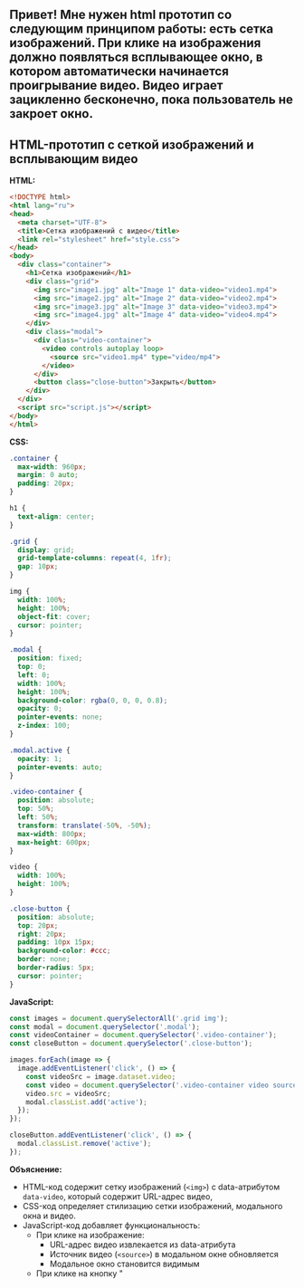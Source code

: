 ## Привет! Мне нужен html прототип со следующим принципом работы: есть сетка изображений. При клике на изображения должно появляться всплывающее окно, в котором автоматически начинается проигрывание видео. Видео играет зацикленно бесконечно, пока пользователь не закроет окно.

## HTML-прототип с сеткой изображений и всплывающим видео

**HTML:**

```html
<!DOCTYPE html>
<html lang="ru">
<head>
  <meta charset="UTF-8">
  <title>Сетка изображений с видео</title>
  <link rel="stylesheet" href="style.css">
</head>
<body>
  <div class="container">
    <h1>Сетка изображений</h1>
    <div class="grid">
      <img src="image1.jpg" alt="Image 1" data-video="video1.mp4">
      <img src="image2.jpg" alt="Image 2" data-video="video2.mp4">
      <img src="image3.jpg" alt="Image 3" data-video="video3.mp4">
      <img src="image4.jpg" alt="Image 4" data-video="video4.mp4">
    </div>
    <div class="modal">
      <div class="video-container">
        <video controls autoplay loop>
          <source src="video1.mp4" type="video/mp4">
        </video>
      </div>
      <button class="close-button">Закрыть</button>
    </div>
  </div>
  <script src="script.js"></script>
</body>
</html>
```

**CSS:**

```css
.container {
  max-width: 960px;
  margin: 0 auto;
  padding: 20px;
}

h1 {
  text-align: center;
}

.grid {
  display: grid;
  grid-template-columns: repeat(4, 1fr);
  gap: 10px;
}

img {
  width: 100%;
  height: 100%;
  object-fit: cover;
  cursor: pointer;
}

.modal {
  position: fixed;
  top: 0;
  left: 0;
  width: 100%;
  height: 100%;
  background-color: rgba(0, 0, 0, 0.8);
  opacity: 0;
  pointer-events: none;
  z-index: 100;
}

.modal.active {
  opacity: 1;
  pointer-events: auto;
}

.video-container {
  position: absolute;
  top: 50%;
  left: 50%;
  transform: translate(-50%, -50%);
  max-width: 800px;
  max-height: 600px;
}

video {
  width: 100%;
  height: 100%;
}

.close-button {
  position: absolute;
  top: 20px;
  right: 20px;
  padding: 10px 15px;
  background-color: #ccc;
  border: none;
  border-radius: 5px;
  cursor: pointer;
}
```

**JavaScript:**

```javascript
const images = document.querySelectorAll('.grid img');
const modal = document.querySelector('.modal');
const videoContainer = document.querySelector('.video-container');
const closeButton = document.querySelector('.close-button');

images.forEach(image => {
  image.addEventListener('click', () => {
    const videoSrc = image.dataset.video;
    const video = document.querySelector('.video-container video source');
    video.src = videoSrc;
    modal.classList.add('active');
  });
});

closeButton.addEventListener('click', () => {
  modal.classList.remove('active');
});
```

**Объяснение:**

* HTML-код содержит сетку изображений (`<img>`) с data-атрибутом `data-video`, который содержит URL-адрес видео, 
* CSS-код определяет стилизацию сетки изображений, модального окна и видео.
* JavaScript-код добавляет функциональность:
    * При клике на изображение:
        * URL-адрес видео извлекается из data-атрибута
        * Источник видео (`<source>`) в модальном окне обновляется
        * Модальное окно становится видимым
    * При клике на кнопку "